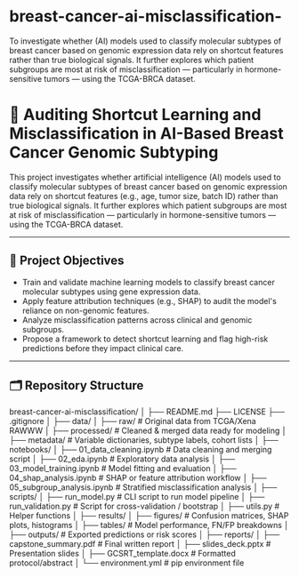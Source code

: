 # breast-cancer-ai-misclassification-

To investigate whether (AI) models used to classify molecular subtypes of breast cancer based on genomic expression data rely on shortcut features rather than true biological signals. It further explores which patient subgroups are most at risk of misclassification — particularly in hormone-sensitive tumors — using the TCGA-BRCA dataset.

# 🔬 Auditing Shortcut Learning and Misclassification in AI-Based Breast Cancer Genomic Subtyping

This project investigates whether artificial intelligence (AI) models used to classify molecular subtypes of breast cancer based on genomic expression data rely on shortcut features (e.g., age, tumor size, batch ID) rather than true biological signals. It further explores which patient subgroups are most at risk of misclassification — particularly in hormone-sensitive tumors — using the TCGA-BRCA dataset.

---

## 🧭 Project Objectives

- Train and validate machine learning models to classify breast cancer molecular subtypes using gene expression data.
- Apply feature attribution techniques (e.g., SHAP) to audit the model's reliance on non-genomic features.
- Analyze misclassification patterns across clinical and genomic subgroups.
- Propose a framework to detect shortcut learning and flag high-risk predictions before they impact clinical care.

---

## 🗂️ Repository Structure

breast-cancer-ai-misclassification/
│
├── README.md
├── LICENSE
├── .gitignore
│
├── data/
│   ├── raw/                     # Original data from TCGA/Xena RAWWW
│   ├── processed/               # Cleaned & merged data ready for modeling
│   ├── metadata/                # Variable dictionaries, subtype labels, cohort lists
│
├── notebooks/
│   ├── 01_data_cleaning.ipynb   # Data cleaning and merging script
│   ├── 02_eda.ipynb             # Exploratory data analysis
│   ├── 03_model_training.ipynb  # Model fitting and evaluation
│   ├── 04_shap_analysis.ipynb   # SHAP or feature attribution workflow
│   ├── 05_subgroup_analysis.ipynb # Stratified misclassification analysis
│
├── scripts/
│   ├── run_model.py             # CLI script to run model pipeline
│   ├── run_validation.py        # Script for cross-validation / bootstrap
│   ├── utils.py                 # Helper functions 
│
├── results/
│   ├── figures/                 # Confusion matrices, SHAP plots, histograms
│   ├── tables/                  # Model performance, FN/FP breakdowns
│   ├── outputs/                 # Exported predictions or risk scores
│
├── reports/
│   ├── capstone_summary.pdf     # Final written report
│   ├── slides_deck.pptx         # Presentation slides
│   ├── GCSRT_template.docx      # Formatted protocol/abstract 
│
└── environment.yml              # pip environment file 








